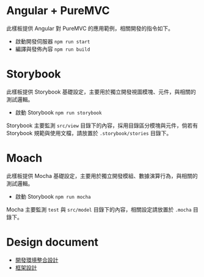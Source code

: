 # Angular + PureMVC

此樣板提供 Angular 對 PureMVC 的應用範例，相關開發的指令如下。

+ 啟動開發伺服器 ```npm run start```
+ 編譯與發佈內容 ```npm run build```

# Storybook

此樣板提供 Storybook 基礎設定，主要用於獨立開發視圖模塊、元件，與相關的測試邏輯。

+ 啟動 Storybook ```npm run storybook```

Storybook 主要監測 ```src/view``` 目錄下的內容，採用目錄區分模塊與元件，倘若有 Storybook 規範與使用文檔，請放置於 ```.storybook/stories``` 目錄下。

# Moach

此樣板提供 Mocha 基礎設定，主要用於獨立開發模組、數據演算行為，與相關的測試邏輯。

+ 啟動 Storybook ```npm run mocha```

Mocha 主要監測  ```test``` 與 ```src/model``` 目錄下的內容，相關設定請放置於 ```.mocha``` 目錄下。

# Design document

+ [開發環境整合設計](./doc/develop-integrate.md)
+ [框架設計](doc/framework-design.md)
